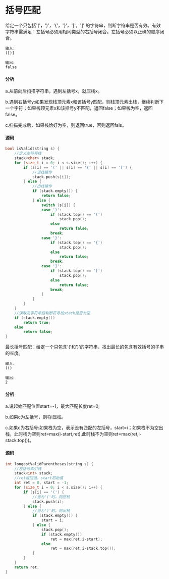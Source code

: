 # 括号匹配


给定一个只包括'('，')'，'{'，'}'，'['，']' 的字符串，判断字符串是否有效。有效字符串需满足：左括号必须用相同类型的右括号闭合。左括号必须以正确的顺序闭合。

```
输入:
([)]
```

```
输出:
false
```

#### 分析

a.从前向后扫描字符串，遇到左括号x，就压栈x。

b.遇到右括号y:如果发现栈顶元素x和该括号y匹配，则栈顶元素出栈，继续判断下一个字符；如果栈顶元素x和该括号y不匹配，返回false；如果栈为空，返回false。

c.扫描完成后，如果栈恰好为空，则返回true，否则返回fals。

#### 源码

```cpp
bool isValid(string s) {
	//定义左符号栈
	stack<char> stack;
	for (size_t i = 0; i < s.size(); i++) {
		if (s[i] == '(' || s[i] == '{' || s[i] == '[') {
			//进栈操作
			stack.push(s[i]);
		} else {
			//出栈操作
			if (stack.empty()) {
				return false;
			} else {
				switch (s[i]) {
				case ')':
					if (stack.top() == '(')
						stack.pop();
					else
						return false;
					break;
				case '}':
					if (stack.top() == '{')
						stack.pop();
					else
						return false;
					break;
				case ']':
					if (stack.top() == '[')
						stack.pop();
					else
						return false;
					break;
				}
			}
		}
	}
	//读取完字符串后判断符号栈stack是否为空
	if (stack.empty())
		return true;
	else
		return false;
}
```

最长括号匹配：给定一个只包含'('和')'的字符串，找出最长的包含有效括号的子串的长度。

```
输入:
(()
```

```
输出:
2
```

#### 分析

a.设起始匹配位置start=-1，最大匹配长度ret=0;

b.如果c为左括号，则将i压栈。

c.如果c为右括号:如果栈为空，表示没有匹配的左括号，start=i；如果栈不为空出栈，此时栈为空则ret=max(i-start,ret),此时栈不为空则ret=max(ret,i-stack.top())。

#### 源码

```cpp
int longestValidParentheses(string s) {
	//左括号索引栈
	stack<int> stack;
	//ret返回值，start初始值
	int ret = 0, start = -1;
	for (size_t i = 0; i < s.size(); i++) {
		if (s[i] == '(') {
			//当为'('时，则压栈
			stack.push(i);
		} else {
			//当为')'时，则出栈
			if (stack.empty()) {
				start = i;
			} else {
				stack.pop();
				if (stack.empty())
					ret = max(ret,i-start);
				else
					ret = max(ret,i-stack.top());
			}
		}
	}
	return ret;
}
```
